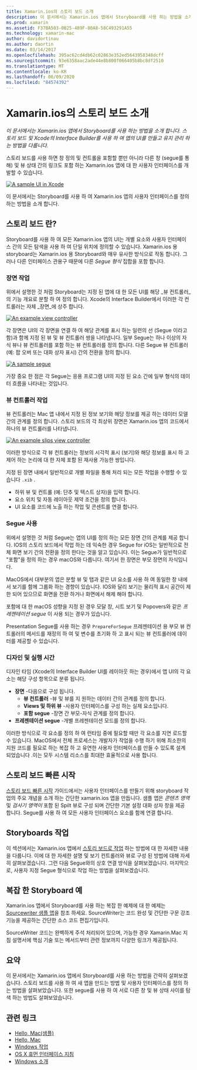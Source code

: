 ```yaml
---
title: Xamarin.ios의 스토리 보드 소개
description: 이 문서에서는 Xamarin.ios 앱에서 Storyboard를 사용 하는 방법을 소개 합니다. 스토리보드와 Xcode의 Interface Builder를 사용하여 앱의 UI를 만들고 유지 관리하는 내용을 다룹니다.
ms.prod: xamarin
ms.assetid: F37BA503-0B25-489F-80A8-58C493291A55
ms.technology: xamarin-mac
author: davidortinau
ms.author: daortin
ms.date: 03/14/2017
ms.openlocfilehash: 395ac62cd4db62c02863e352ed5643958348dcff
ms.sourcegitcommit: 93e6358aac2ade44e8b800f066405b8bc8df2510
ms.translationtype: MT
ms.contentlocale: ko-KR
ms.lasthandoff: 06/09/2020
ms.locfileid: "84574392"
---
```

# <a name="introduction-to-storyboards-in-xamarinmac"></a>Xamarin.ios의 스토리 보드 소개

_이 문서에서는 Xamarin.ios 앱에서 Storyboard를 사용 하는 방법을 소개 합니다. 스토리 보드 및 Xcode의 Interface Builder를 사용 하 여 앱의 UI를 만들고 유지 관리 하는 방법을 다룹니다._

스토리 보드를 사용 하면 창 정의 및 컨트롤을 포함할 뿐만 아니라 다른 창 (segue를 통해) 및 뷰 상태 간의 링크도 포함 하는 Xamarin.ios 앱에 대 한 사용자 인터페이스를 개발할 수 있습니다.

[![](images/intro01.png "A sample UI in Xcode")](images/intro01.png#lightbox)

이 문서에서는 Storyboard를 사용 하 여 Xamarin.ios 앱의 사용자 인터페이스를 정의 하는 방법을 소개 합니다.

<a name="What-are-Storyboards"></a>

## <a name="what-are-storyboards"></a>스토리 보드 란?

Storyboard를 사용 하 여 모든 Xamarin.ios 앱의 UI는 개별 요소와 사용자 인터페이스 간의 모든 탐색을 사용 하 여 단일 위치에 정의할 수 있습니다. Xamarin.ios 용 storyboard는 Xamarin.ios 용 Storyboard와 매우 유사한 방식으로 작동 합니다. 그러나 다른 인터페이스 관용구 때문에 다른 _Segue 형식_ 집합을 포함 합니다.

<a name="Working-with-Scenes"></a>

### <a name="working-with-scenes"></a>장면 작업

위에서 설명한 것 처럼 Storyboard는 지정 된 앱에 대 한 모든 UI를 해당 _뷰 컨트롤러_의 기능 개요로 분할 하 여 정의 합니다. Xcode의 Interface Builder에서 이러한 각 컨트롤러는 자체 _장면_에 상주 합니다.

[![](images/intro02.png "An example view controller")](images/intro02.png#lightbox)

각 장면은 UI의 각 장면을 연결 하 여 해당 관계를 표시 하는 일련의 선 (Segue 이라고 함)과 함께 지정 된 뷰 및 뷰 컨트롤러 쌍을 나타냅니다. 일부 Segue는 하나 이상의 자식 뷰나 뷰 컨트롤러를 포함 하는 뷰 컨트롤러를 정의 합니다. 다른 Segue 뷰 컨트롤러 (예: 팝 오버 또는 대화 상자 표시) 간의 전환을 정의 합니다. 

[![](images/intro03.png "A sample segue")](images/intro03.png#lightbox)

가장 중요 한 점은 각 Segue는 응용 프로그램 UI의 지정 된 요소 간에 일부 형식의 데이터 흐름을 나타내는 것입니다.

<a name="Working-with-View-Controllers"></a>

### <a name="working-with-view-controllers"></a>뷰 컨트롤러 작업

뷰 컨트롤러는 Mac 앱 내에서 지정 된 정보 보기와 해당 정보를 제공 하는 데이터 모델 간의 관계를 정의 합니다. 스토리 보드의 각 최상위 장면은 Xamarin.ios 앱의 코드에서 하나의 뷰 컨트롤러를 나타냅니다.

[![](images/intro04.png "An example slips view controller")](images/intro04.png#lightbox)

이러한 방식으로 각 뷰 컨트롤러는 정보의 시각적 표시 (보기)와 해당 정보를 표시 하 고 제어 하는 논리에 대 한 자체 포함 된 재사용 가능한 쌍입니다.

지정 된 장면 내에서 일반적으로 개별 파일을 통해 처리 되는 모든 작업을 수행할 수 있습니다 `.xib` . 

- 하위 뷰 및 컨트롤 (예: 단추 및 텍스트 상자)을 입력 합니다.
- 요소 위치 및 자동 레이아웃 제약 조건을 정의 합니다.
- UI 요소를 코드에 노출 하는 작업 및 콘센트를 연결 합니다.

<a name="Working-with-Segues"></a>

### <a name="working-with-segues"></a>Segue 사용

위에서 설명한 것 처럼 Segue는 앱의 UI를 정의 하는 모든 장면 간의 관계를 제공 합니다. IOS의 스토리 보드에서 작업 하는 데 익숙한 경우 Segue for iOS는 일반적으로 전체 화면 보기 간의 전환을 정의 한다는 것을 알고 있습니다. 이는 Segue가 일반적으로 "포함"을 정의 하는 경우 macOS와 다릅니다. 여기서 한 장면은 부모 장면의 자식입니다.

MacOS에서 대부분의 앱은 분할 뷰 및 탭과 같은 UI 요소를 사용 하 여 동일한 창 내에서 보기를 함께 그룹화 하는 경향이 있습니다. IOS와 달리 보기는 물리적 표시 공간이 제한 되어 있으므로 화면을 전환 하거나 화면에서 해제 해야 합니다.

포함에 대 한 macOS 성향을 지정 된 경우 모달 창, 시트 보기 및 Popovers와 같은 _프레젠테이션 segue_ 이 사용 되는 경우가 있습니다.

Presentation Segue를 사용 하는 경우 `PrepareForSegue` 프레젠테이션 용 부모 뷰 컨트롤러의 메서드를 재정의 하 여 및 변수를 초기화 하 고 표시 되는 뷰 컨트롤러에 데이터를 제공할 수 있습니다.

<a name="Design-and-Run-Times"></a>

### <a name="design-and-run-times"></a>디자인 및 실행 시간

디자인 타임 (Xcode의 Interface Builder UI를 레이아웃 하는 경우)에서 앱 UI의 각 요소는 해당 구성 항목으로 분류 됩니다.

- **장면** -다음으로 구성 됩니다.
  - **뷰 컨트롤러** -뷰 및 뷰를 지 원하는 데이터 간의 관계를 정의 합니다.
  - **Views 및 하위 뷰** -사용자 인터페이스를 구성 하는 실제 요소입니다.
  - **포함 segue** -장면 간 부모-자식 관계를 정의 합니다.
- **프레젠테이션 segue** -개별 프레젠테이션 모드를 정의 합니다. 

이러한 방식으로 각 요소를 정의 하 여 런타임 중에 필요할 때만 각 요소를 지연 로드할 수 있습니다. MacOS에서 전체 프로세스는 개발자가 작업을 수행 하기 위해 최소한의 지원 코드를 필요로 하는 복잡 하 고 유연한 사용자 인터페이스를 만들 수 있도록 설계 되었습니다 .이는 모두 시스템 리소스를 최대한 효율적으로 사용 합니다.

<a name="Storyboard-Quick-Start"></a>

## <a name="storyboard-quick-start"></a>스토리 보드 빠른 시작

[스토리 보드 빠른 시작](~/mac/platform/storyboards/quickstart.md) 가이드에서는 사용자 인터페이스를 만들기 위해 storyboard 작업의 주요 개념을 소개 하는 간단한 xamarin.ios 앱을 만듭니다. 샘플 앱은 _콘텐츠 영역_ 및 _검사기 영역이_ 포함 된 Spilt 뷰로 구성 되며 간단한 기본 설정 대화 상자 창을 제공 합니다. Segue를 사용 하 여 모든 사용자 인터페이스 요소를 함께 연결 합니다.

<a name="Working-with-Storyboards"></a>

## <a name="working-with-storyboards"></a>Storyboards 작업

이 섹션에서는 Xamarin.ios 앱에서 [스토리 보드로 작업](~/mac/platform/storyboards/indepth.md) 하는 방법에 대 한 자세한 내용을 다룹니다. 이에 대 한 자세한 설명 및 보기 컨트롤러와 뷰로 구성 된 방법에 대해 자세히 살펴보겠습니다. 그런 다음 Segue와의 상호 연결 방식을 살펴보겠습니다. 마지막으로, 사용자 지정 Segue 형식으로 작업 하는 방법을 살펴보겠습니다. 

<a name="Complex-Storyboard-Example"></a>

## <a name="complex-storyboard-example"></a>복잡 한 Storyboard 예

Xamarin.ios 앱에서 Storyboard를 사용 하는 복잡 한 예제에 대 한 예제는 [Sourcewriter 샘플 앱](https://docs.microsoft.com/samples/xamarin/mac-samples/sourcewriter)을 참조 하세요. SourceWriter는 코드 완성 및 간단한 구문 강조 기능을 제공하는 간단한 소스 코드 편집기입니다.

SourceWriter 코드는 완벽하게 주석 처리되어 있으며, 가능한 경우 Xamarin.Mac 지침 설명서에 핵심 기술 또는 메서드부터 관련 정보까지 다양한 링크가 제공됩니다.

<a name="Summary"></a>

## <a name="summary"></a>요약

이 문서에서는 Xamarin.ios 앱에서 Storyboard를 사용 하는 방법을 간략히 살펴보겠습니다. 스토리 보드를 사용 하 여 새 앱을 만드는 방법 및 사용자 인터페이스를 정의 하는 방법을 살펴보았습니다. 또한 segue를 사용 하 여 서로 다른 창 및 뷰 상태 사이를 탐색 하는 방법도 살펴보았습니다.

## <a name="related-links"></a>관련 링크

- [Hello, Mac(샘플)](https://docs.microsoft.com/samples/xamarin/mac-samples/hello-mac)
- [Hello, Mac](~/mac/get-started/hello-mac.md)
- [Windows 작업](~/mac/user-interface/window.md)
- [OS X 휴먼 인터페이스 지침](https://developer.apple.com/library/mac/documentation/UserExperience/Conceptual/OSXHIGuidelines/)
- [Windows 소개](https://developer.apple.com/library/mac/documentation/Cocoa/Conceptual/WinPanel/Introduction.html#//apple_ref/doc/uid/10000031-SW1)
